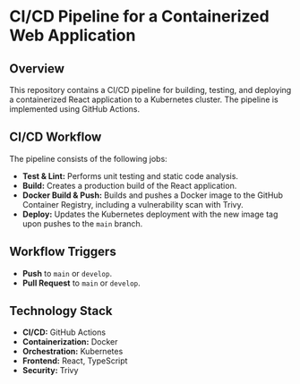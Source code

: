 # CI/CD Pipeline for a Containerized Web Application

## Overview

This repository contains a CI/CD pipeline for building, testing, and deploying a containerized React application to a Kubernetes cluster. The pipeline is implemented using GitHub Actions.

## CI/CD Workflow

The pipeline consists of the following jobs:

*   **Test & Lint:** Performs unit testing and static code analysis.
*   **Build:** Creates a production build of the React application.
*   **Docker Build & Push:** Builds and pushes a Docker image to the GitHub Container Registry, including a vulnerability scan with Trivy.
*   **Deploy:** Updates the Kubernetes deployment with the new image tag upon pushes to the `main` branch.

## Workflow Triggers

*   **Push** to `main` or `develop`.
*   **Pull Request** to `main` or `develop`.

## Technology Stack

*   **CI/CD:** GitHub Actions
*   **Containerization:** Docker
*   **Orchestration:** Kubernetes
*   **Frontend:** React, TypeScript
*   **Security:** Trivy

